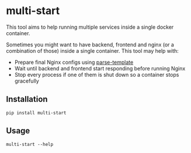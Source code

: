 # multi-start

This tool aims to help running multiple services inside a single docker container.

Sometimes you might want to have backend, frontend and nginx (or a combination of those)
inside a single container. This tool may help with:

- Prepare final Nginx configs using
  [parse-template](https://github.com/cocreators-ee/parse-template)
- Wait until backend and frontend start responding before running Nginx
- Stop every process if one of them is shut down so a container stops gracefully

## Installation

```shell
pip install multi-start
```

## Usage

```shell
multi-start --help
```
